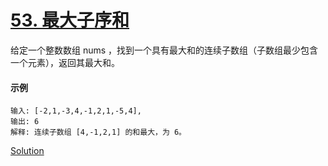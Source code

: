 # [53. 最大子序和](https://leetcode-cn.com/problems/maximum-subarray/)

 给定一个整数数组 nums ，找到一个具有最大和的连续子数组（子数组最少包含一个元素），返回其最大和。

#### 示例

    输入: [-2,1,-3,4,-1,2,1,-5,4],
    输出: 6
    解释: 连续子数组 [4,-1,2,1] 的和最大，为 6。


[Solution](cpp/solution.h)